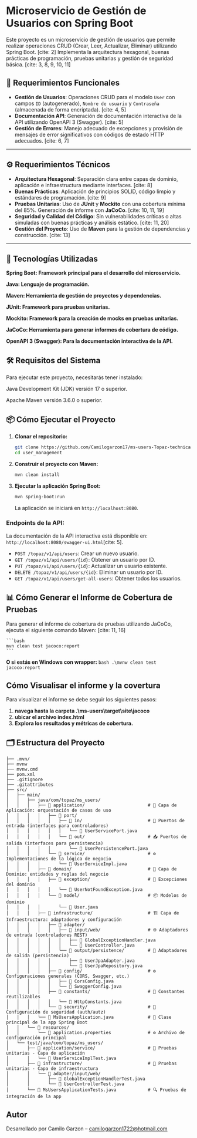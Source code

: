 # Microservicio de Gestión de Usuarios con Spring Boot

Este proyecto es un microservicio de gestión de usuarios que permite realizar operaciones CRUD (Crear, Leer, Actualizar, Eliminar) utilizando Spring Boot. [cite: 2] Implementa la arquitectura hexagonal, buenas prácticas de programación, pruebas unitarias y gestión de seguridad básica. [cite: 3, 8, 9, 10, 11]

## 📌 Requerimientos Funcionales

* **Gestión de Usuarios**: Operaciones CRUD para el modelo `User` con campos `ID` (autogenerado), `Nombre de usuario` y `Contraseña` (almacenada de forma encriptada). [cite: 4, 5]
* **Documentación API**: Generación de documentación interactiva de la API utilizando OpenAPI 3 (Swagger). [cite: 5]
* **Gestión de Errores**: Manejo adecuado de excepciones y provisión de mensajes de error significativos con códigos de estado HTTP adecuados. [cite: 6, 7]

---

## ⚙️ Requerimientos Técnicos

- **Arquitectura Hexagonal**: Separación clara entre capas de dominio, aplicación e infraestructura mediante interfaces. [cite: 8]
- **Buenas Prácticas**: Aplicación de principios SOLID, código limpio y estándares de programación. [cite: 9]
- **Pruebas Unitarias**: Uso de **JUnit** y **Mockito** con una cobertura mínima del 85%. Generación de informe con **JaCoCo**. [cite: 10, 11, 19]
- **Seguridad y Calidad del Código**: Sin vulnerabilidades críticas o altas simuladas con buenas prácticas y análisis estático. [cite: 11, 20]
- **Gestión del Proyecto**: Uso de **Maven** para la gestión de dependencias y construcción. [cite: 13]

---

## 🚀 Tecnologías Utilizadas

**Spring Boot: Framework principal para el desarrollo del microservicio.**

**Java: Lenguaje de programación.**

**Maven: Herramienta de gestión de proyectos y dependencias.**

**JUnit: Framework para pruebas unitarias.**

**Mockito: Framework para la creación de mocks en pruebas unitarias.**

**JaCoCo: Herramienta para generar informes de cobertura de código.**

**OpenAPI 3 (Swagger): Para la documentación interactiva de la API.**

## 🛠️ Requisitos del Sistema

Para ejecutar este proyecto, necesitarás tener instalado:

Java Development Kit (JDK) versión 17 o superior.

Apache Maven versión 3.6.0 o superior.

## 📦 Cómo Ejecutar el Proyecto

1.  **Clonar el repositorio:**

    ```bash
    git clone https://github.com/Camilogarzon17/ms-users-Topaz-technical-test.git
    cd user_management
    ```
2.  **Construir el proyecto con Maven:**
    ```bash
    mvn clean install
    ```
3.  **Ejecutar la aplicación Spring Boot:**
    ```bash
    mvn spring-boot:run
    ```
    La aplicación se iniciará en `http://localhost:8080`.

### Endpoints de la API:

La documentación de la API interactiva está disponible en: `http://localhost:8080/swagger-ui.html`[cite: 5].

* `POST /topaz/v1/api/users`: Crear un nuevo usuario.
* `GET /topaz/v1/api/users/{id}`: Obtener un usuario por ID.
* `PUT /topaz/v1/api/users/{id}`: Actualizar un usuario existente.
* `DELETE /topaz/v1/api/users/{id}`: Eliminar un usuario por ID.
* `GET /topaz/v1/api/users/get-all-users`: Obtener todos los usuarios.

## 📊 Cómo Generar el Informe de Cobertura de Pruebas

Para generar el informe de cobertura de pruebas utilizando JaCoCo, ejecuta el siguiente comando Maven: [cite: 11, 16]

    ```bash
    mvn clean test jacoco:report
    ```

**O si estás en Windows con wrapper:**
    ```bash
   .\mvnw clean test jacoco:report
    ```

## Cómo Visualisar el informe y la covertura

Para visualizar el informe se debe seguir los siguientes pasos:

1.  **navega hasta la carpeta .\ms-users\target\site\jacoco**
2.  **ubicar el archivo index.html**
2.  **Explora los resultados y métricas de cobertura.**

## 🗂️ Estructura del Proyecto
```plaintext
├── .mvn/
├── mvnw
├── mvnw.cmd
├── pom.xml
├── .gitignore
├── .gitattributes
├── src/
│   ├── main/
│   │   ├── java/com/topaz/ms_users/
│   │   │   ├── 📁 application/                        # 🧠 Capa de Aplicación: orquestación de casos de uso
│   │   │   │   ├── 📁 port/
│   │   │   │   │   ├── 📁 in/                         # 🎯 Puertos de entrada (interfaces para controladores)
│   │   │   │   │   │   └── 📄 UserServicePort.java
│   │   │   │   │   └── 📁 out/                        # 📤 Puertos de salida (interfaces para persistencia)
│   │   │   │   │       └── 📄 UserPersistencePort.java
│   │   │   │   └── 📁 service/                        # ⚙️ Implementaciones de la lógica de negocio
│   │   │   │       └── 📄 UserServiceImpl.java
│   │   │   ├── 📁 domain/                             # 🧩 Capa de Dominio: entidades y reglas del negocio
│   │   │   │   ├── 📁 exception/                      # 🚨 Excepciones del dominio
│   │   │   │   │   └── 📄 UserNotFoundException.java
│   │   │   │   └── 📁 model/                          # 📦 Modelos de dominio
│   │   │   │       └── 📄 User.java
│   │   │   ├── 📁 infrastructure/                     # 🏗️ Capa de Infraestructura: adaptadores y configuración
│   │   │   │   ├── 📁 adapter/
│   │   │   │   │   ├── 📁 input/web/                  # 🌐 Adaptadores de entrada (controladores REST)
│   │   │   │   │   │   ├── 📄 GlobalExceptionHandler.java
│   │   │   │   │   │   └── 📄 UserController.java
│   │   │   │   │   └── 📁 output/persistence/         # 💾 Adaptadores de salida (persistencia)
│   │   │   │   │       ├── 📄 UserJpaAdapter.java
│   │   │   │   │       └── 📄 UserJpaRepository.java
│   │   │   │   ├── 📁 config/                         # ⚙️ Configuraciones generales (CORS, Swagger, etc.)
│   │   │   │   │   ├── 📄 CorsConfig.java
│   │   │   │   │   └── 📄 SwaggerConfig.java
│   │   │   │   ├── 📁 constants/                      # 🧾 Constantes reutilizables
│   │   │   │   │   └── 📄 HttpConstants.java
│   │   │   │   └── 📁 security/                       # 🔐 Configuración de seguridad (auth/autz)
│   │   │   └── 📄 MsUsersApplication.java             # 🚀 Clase principal de la app Spring Boot
│   │   └── 📁 resources/
│   │       └── 📄 application.properties              # ⚙️ Archivo de configuración principal
│   └── test/java/com/topaz/ms_users/
│       ├── 📁 application/service/                    # 🧪 Pruebas unitarias - Capa de aplicación
│       │   └── 📄 UserServiceImplTest.java
│       ├── 📁 infrastructure/                         # 🧪 Pruebas unitarias - Capa de infraestructura
│       │   └── 📁 adapter/input/web/
│       │       ├── 📄 GlobalExceptionHandlerTest.java
│       │       └── 📄 UserControllerTest.java
│       └── 📄 MsUsersApplicationTests.java            # 🔍 Pruebas de integración de la app
```

## Autor

Desarrollado por Camilo Garzon – camilogarzon1722@hotmail.com